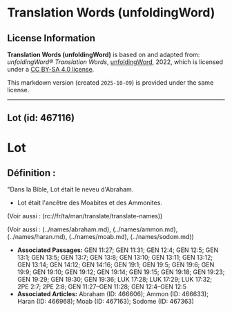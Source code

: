 # Translation Words (unfoldingWord)

## License Information

**Translation Words (unfoldingWord)** is based on and adapted from: _unfoldingWord® Translation Words_, [unfoldingWord](https://unfoldingword.org/utw), 2022, which is licensed under a [CC BY-SA 4.0 license](https://creativecommons.org/licenses/by-sa/4.0/legalcode.en).

This markdown version (created `2025-10-09`) is provided under the same license.



--------------------------------

## Lot (id: 467116)

Lot
===

Définition :
------------

"Dans la Bible, Lot était le neveu d'Abraham.

* Lot était l'ancêtre des Moabites et des Ammonites.

(Voir aussi : (rc://fr/ta/man/translate/translate\-names))

(Voir aussi : (../names/abraham.md), (../names/ammon.md), (../names/haran.md), (../names/moab.md), (../names/sodom.md))

* **Associated Passages:** GEN 11:27; GEN 11:31; GEN 12:4; GEN 12:5; GEN 13:1; GEN 13:5; GEN 13:7; GEN 13:8; GEN 13:10; GEN 13:11; GEN 13:12; GEN 13:14; GEN 14:12; GEN 14:16; GEN 19:1; GEN 19:5; GEN 19:6; GEN 19:9; GEN 19:10; GEN 19:12; GEN 19:14; GEN 19:15; GEN 19:18; GEN 19:23; GEN 19:29; GEN 19:30; GEN 19:36; LUK 17:28; LUK 17:29; LUK 17:32; 2PE 2:7; 2PE 2:8; GEN 11:27–GEN 11:28; GEN 12:4–GEN 12:5
* **Associated Articles:** Abraham (ID: 466606); Ammon  (ID: 466633); Haran (ID: 466968); Moab (ID: 467163); Sodome (ID: 467363)

